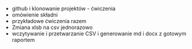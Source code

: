 * github i klonowanie projektów - ćwiczenia
* omówienie składni
* przykładowe ćwiczenia razem
* Zmiana xlsb na csv jednorazowo
* wczytywanie i przetwarzanie CSV i generowanie md i docx z gotowym raportem